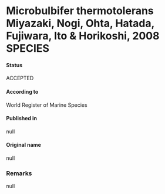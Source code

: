 # Microbulbifer thermotolerans Miyazaki, Nogi, Ohta, Hatada, Fujiwara, Ito & Horikoshi, 2008 SPECIES

#### Status
ACCEPTED

#### According to
World Register of Marine Species

#### Published in
null

#### Original name
null

### Remarks
null